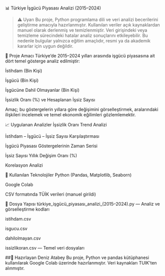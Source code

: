 📊 Türkiye İşgücü Piyasası Analizi (2015–2024)

>⚠️ Uyarı
>Bu proje, Python programlama dili ve veri analizi becerilerini geliştirme amacıyla hazırlanmıştır.
>Kullanılan veriler açık kaynaklardan manuel olarak derlenmiş ve temizlenmiştir.
>Veri girişindeki veya temizleme sürecindeki hatalar analiz sonuçlarını etkileyebilir.
>Bu nedenle bulgular yalnızca eğitim amaçlıdır, resmi ya da akademik kararlar için uygun değildir.

🎯 Proje Amacı
Türkiye’de 2015–2024 yılları arasında işgücü piyasasına ait dört temel gösterge analiz edilmiştir:

İstihdam (Bin Kişi)

İşgücü (Bin Kişi)

İşgücüne Dahil Olmayanlar (Bin Kişi)

İşsizlik Oranı (%) ve Hesaplanan İşsiz Sayısı

Amaç; bu göstergelerin yıllara göre değişimini görselleştirmek, aralarındaki ilişkileri incelemek ve temel ekonomik eğilimleri gözlemlemektir.

📈 Uygulanan Analizler
İşsizlik Oranı Trend Analizi

İstihdam – İşgücü – İşsiz Sayısı Karşılaştırması

İşgücü Piyasası Göstergelerinin Zaman Serisi

İşsiz Sayısı Yıllık Değişim Oranı (%)

Korelasyon Analizi

🧰 Kullanılan Teknolojiler
Python (Pandas, Matplotlib, Seaborn)

Google Colab

CSV formatında TÜİK verileri (manuel girildi)

📁 Dosya Yapısı
türkiye_i̇şgücü_piyasası_analizi_(2015–2024).py — Analiz ve görselleştirme kodları

istihdam.csv

isgucu.csv

dahilolmayan.csv

issizlikoran.csv — Temel veri dosyaları

##🧠 Hazırlayan
Deniz Atabey
Bu proje, Python ve pandas kütüphanesi kullanılarak Google Colab üzerinde hazırlanmıştır. Veri kaynakları TUIK'ten alınmıştır.
